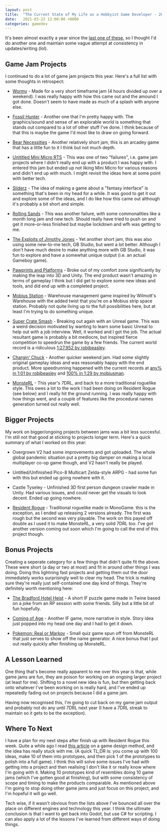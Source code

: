 ```yaml
---
layout: post
title:  "The Current State of My Life as a Hobbyist Game Developer - 2021 Edition"
date:   2021-03-22 12:00:00 +0000
categories: gamedev
---
```


It's been almost exactly a year since the [last one of these]({{site.url}}/blog/gamedev/current-state-of-gamedev), so I thought I'd do another one and maintain some vague attempt at consistency in updates/writing (lol).

## Game Jam Projects

I continued to do a lot of game jam projects this year. Here's a full list with some thoughts in retrospect:

* [Wormy](https://mrhthepie.itch.io/wormy) - Made for a very short timeframe jam (4 hours divided up over a weekend). I was really happy with how this came out and the amound I got done. Doesn't seem to have made as much of a splash with anyone else.

* [Fossil Hunter](https://mrhthepie.itch.io/fossil-hunter) - Another one that I'm pretty happy with. The graphics/sound and sense of an explorable world is something that stands out compared to a lot of other stuff I've done. I think because of that this is maybe the game I'd most like to draw on going forward.

* [Bear Necessities](https://mrhthepie.itch.io/bear-necessities) - Another relatively short jam, this is an arcadey game that has a little fun to it I think but not much depth.

* [Unititled Mini Micro RTS](https://mrhthepie.itch.io/untitled-mini-micro-rts) - This was one of two "failures", i.e. game jam projects where I didn't really end up with a product I was happy with. I entered this jam but ended up not liking Mini Micro for various reasons and didn't end up with much. I might revisit the ideas here at some point with better tech.

* [Sliderz](https://mrhthepie.itch.io/sliderz) - The idea of making a game about a "fantasy interface" is something that's been in my head for a while. It was good to get it out and explore some of the ideas, and I do like how this came out although it's probably a bit short and simple.

* [Rolling Sands](https://mrhthepie.itch.io/rolling-sands) - This was another failure, with some commonalities like a month long jam and new tech. Should really have tried to push on and get it more-or-less finished but maybe lockdown and wfh was getting to me.

* [The Exploits of Jimothy Jones](https://mrhthepie.itch.io/exploits-of-jimothy-jones) - Yet another short jam, this was also using some new-to-me tech, GB Studio, but went a lot better. Although I don't have much desire to make anything more with GB Studio, it was fun to explore and have a somewhat unique output (i.e. an actual Gameboy game).

* [Pawprints and Platforms](https://mrhthepie.itch.io/pawprints-and-platforms) - Broke out of my comfort zone significantly by making the leap into 3D and Unity. The end product wasn't amazing in terms of gameplay I think but I did get to explore some new ideas and tools, and did end up with a completed project.

* [Mobius Station](https://ldjam.com/events/ludum-dare/47/mobius-station) - Warehouse management game inspired by Wilmott's Warehouse with the added twist that you're on a Mobius strip space station. Probably not quite living up to the full possibilities here, but at least I'm trying to do something unique.

* [Super Crate Smash](https://mrhthepie.itch.io/super-crate-smash) - Breaking out again with an Unreal game. This was a weird decision motivated by wanting to learn some basic Unreal to help out with a job interview. Well, it worked and I got the job. The actual resultant game is probably a bit mediocre, but inspired fierce competition to speedrun the game by a few friends. The current world record is a ridiculous [1:27.952 by robjbeasley](https://www.youtube.com/watch?v=yvNSA_KTwzQ).

* [Chargin' Chuck](https://mrhthepie.itch.io/chargin-chuck) - Another quicker weekend jam. Had some slightly original gameplay ideas and was reasonably happy with the end product. More speedrunning happened with the current records at [any% in 1:01 by robjbeasley](https://youtu.be/0LStmLH4iJY) and [100% in 1:29 by mobiusman](https://www.youtube.com/watch?v=eibK6bSYYWw).

* [MonsteRL](https://mrhthepie.itch.io/monsterl) - This year's 7DRL, and back to a more traditional roguelike style. This owes a lot to the work I had been doing on Resident Rogue (see below) and I really hit the ground running. I was really happy with how things went, and a couple of features like the procedural names generation turned out really well.

## Bigger Projects

My work on bigger/ongoing projects between jams was a bit less succesful. I'm still not that good at sticking to projects longer term. Here's a quick summary of what I worked on this year:

* Overgrown V2 had some improvements and got uploaded. The whole global pandemic situation put a pretty big damper on making a local multiplayer co-op game though, and V2 hasn't really be played.

* Untitled/Unfinished Pico-8 Multicart Zelda-style ARPG - had some fun with this but ended up going nowhere with it.

* Castle Tyseley - Unfinished 3D first person dungeon crawler made in Unity. Had various issues, and could never get the visuals to look decent. Ended up going nowhere.

* [Resident Rogue](https://mrhthepie.itch.io/resident-rogue) - Traditional roguelike made in MonoGame. this is the exception, as I ended up releasing 2 versions already. The first was rough but the second was very playable. The work on this payed off double as I used it to make MonsteRL, a very solid 7DRL too. I've got another version coming out soon which I'm going to call the end of this project though.

## Bonus Projects

Creating a seperate category for a few things that didn't quite fit the above. These were short (a day or two at most) and fit in around other things I was doing. Doing this lightning fast projects and getting them out the door immediately works surprisingly well to clear my head. The trick is making sure they're really just self-contained one day kind of things. They're definitely worth mentioning here:

* [The Bradford Hotel Heist](http://mechtoast.com/bradford-heist/The%20Bradford%20Hotel%20Heist.html) - A short IF puzzle game made in Twine based on a joke from an RP session with some friends. Silly but a little bit of fun hopefully.

* [Coming of Age](http://mechtoast.com/coming-of-age/Coming%20of%20Age.html) - Another IF game, more narrative in style. Story idea just popped into my head one day and I had to get it down.

* [Pokemon: Real or Markov](https://mrhthepie.itch.io/pokemon-real-or-markov) - Small quiz game spun off from MonsteRL that just serves to show off the name generator. A nice bonus that I put out really quickly after finishing up MonsteRL.

## A Lesson Learned

One thing that's become really apparent to me over this year is that, while game jams are fun, they are poison for working on an ongoing larger project (at least for me). Shifting to a novel new idea is fun, but then getting back onto whatever I've been working on is really hard, and I've ended up repeatedly fading out on projects because I did a game jam.

Having now recognised this, I'm going to cut back on my game jam output and probably not do any until 7DRL next year (I have a 7DRL streak to maintain so it gets to be the exception).

## Where To Next

I have a plan for my next steps after finish up with Resident Rogue this week. Quite a while ago I read [this article](https://www.nickbentley.games/the-100-10-1-method-for-game-design/) on a game design method, and the idea has really stuck with me. (A quick TL;DR is: you come up with 100 ideas, make 10 of them into prototypes, and then pick 1 of the prototypes to polish into a full game). I think this will solve some issues I've had with getting into a project and then realising I don't like it or really know where I'm going with it. Making 10 prototypes kind of resembles doing 10 game jams (which I've gotten good at finishing), but with some consistency of scope and timing to make the products comparable. As mentioned above I'm going to stop doing other game jams and just focus on this project, and I'm hopeful it will go well.

Tech wise, if it wasn't obvious from the lists above I've bounced all over the place on different engines and technology this year. I think the ultimate conclusion is that I want to get back into Godot, but use C# for scripting. I can also apply a lot of the lessons I've learned from different ways of doing things.
